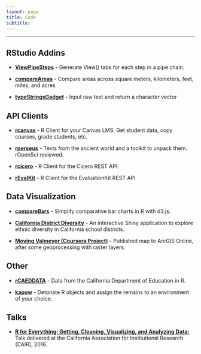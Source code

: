 ```yaml
---
layout: page
title: Code
subtitle: 
---
```


---

## RStudio Addins

- **[ViewPipeSteps](https://github.com/daranzolin/ViewPipeSteps)** - Generate View() tabs for each step in a pipe chain.

- **[compareAreas](https://github.com/daranzolin/compareAreas)** - Compare areas across square meters, kilometers, feet, miles, and acres

- **[typeStringsGadget](https://github.com/daranzolin/typeStringsGadget)** - Input raw text and return a character vector

## API Clients

- **[rcanvas](https://github.com/daranzolin/rcanvas)** - R Client for your Canvas LMS. Get student data, copy courses, grade students, etc.

- **[rperseus](https://github.com/ropensci/rperseus)** - Texts from the ancient world and a toolkit to unpack them. rOpenSci reviewed.

- **[rcicero](https://github.com/daranzolin/rcicero)** - R Client for the Cicero REST API.

- **[rEvalKit](https://github.com/daranzolin/rEvalKit)** - R Client for the EvaluationKit REST API

## Data Visualization

- **[compareBars](https://github.com/daranzolin/compareBars)** - Simplify comparative bar charts in R with d3.js.

- **[California District Diversity](https://github.com/daranzolin/CA-School-District-Diversity)** - An interactive Shiny application to explore ethnic diversity in California school districts.

- **[Moving Valmeyer (Coursera Project)](https://www.arcgis.com/home/webmap/viewer.html?webmap=8392b07ecd5f483591bcb9c66a337d66&extent=-90.3354,38.2837,-90.2512,38.3223)** - Published map to ArcGIS Online, after some geoprocessing with raster layers.

## Other

- **[rCAEDDATA](https://github.com/daranzolin/rCAEDDATA)** - Data from the California Department of Education in R.

- **[kapow](https://github.com/daranzolin/kapow)** - Detonate R objects and assign the remains to an environment of your choice.

## Talks

- **[R for Everything: Getting, Cleaning, Visualizing, and Analyzing Data:](https://rpubs.com/daranzolin/cair-2016-slides)** Talk delivered at the California Association for Institutional Research (CAIR), 2016. 

